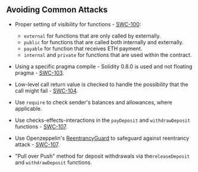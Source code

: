 ## Avoiding Common Attacks

* Proper setting of visibility for functions - [SWC-100](https://swcregistry.io/docs/SWC-100): 
  * ``external`` for functions that are only called by externally.
  * ``public`` for functions that are called both internally and externally.
  * ``payable`` for function that receives ETH payment.
  * ``internal`` and ``private`` for functions that are used within the contract.
  
* Using a specific pragma compile - Solidity 0.8.0 is used and not floating pragma - [SWC-103](https://swcregistry.io/docs/SWC-103).
* Low-level call return value is checked to handle the possibility that the call might fail - [SWC-104](https://swcregistry.io/docs/SWC-104).
* Use ``require`` to check sender's balances and allowances, where applicable.
* Use checks-effects-interactions in the ``payDeposit`` and ``withdrawDeposit`` functions - [SWC-107](https://swcregistry.io/docs/SWC-107).
* Use Openzeppelin's [ReentrancyGuard](https://github.com/OpenZeppelin/openzeppelin-contracts/blob/master/contracts/security/ReentrancyGuard.sol) to safeguard against reentrancy attack - [SWC-107](https://swcregistry.io/docs/SWC-107).
* "Pull over Push" method for deposit withdrawals via the``releaseDeposit`` and ``withdrawDeposit`` functions.
